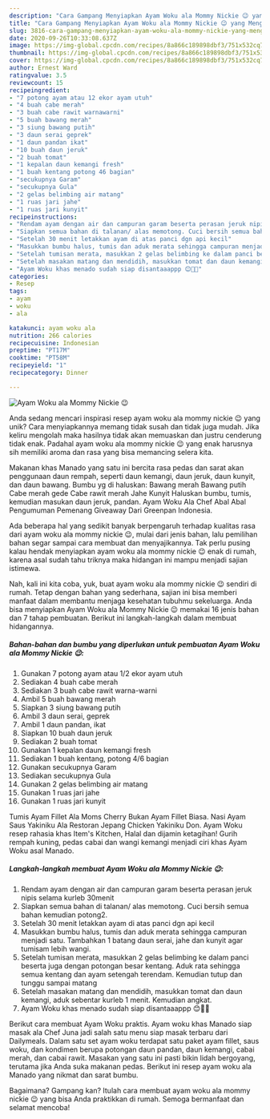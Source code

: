 ```yaml
---
description: "Cara Gampang Menyiapkan Ayam Woku ala Mommy Nickie 😉 yang Menggugah Selera"
title: "Cara Gampang Menyiapkan Ayam Woku ala Mommy Nickie 😉 yang Menggugah Selera"
slug: 3816-cara-gampang-menyiapkan-ayam-woku-ala-mommy-nickie-yang-menggugah-selera
date: 2020-09-26T10:33:08.637Z
image: https://img-global.cpcdn.com/recipes/8a866c189898dbf3/751x532cq70/ayam-woku-ala-mommy-nickie-😉-foto-resep-utama.jpg
thumbnail: https://img-global.cpcdn.com/recipes/8a866c189898dbf3/751x532cq70/ayam-woku-ala-mommy-nickie-😉-foto-resep-utama.jpg
cover: https://img-global.cpcdn.com/recipes/8a866c189898dbf3/751x532cq70/ayam-woku-ala-mommy-nickie-😉-foto-resep-utama.jpg
author: Ernest Ward
ratingvalue: 3.5
reviewcount: 15
recipeingredient:
- "7 potong ayam atau 12 ekor ayam utuh"
- "4 buah cabe merah"
- "3 buah cabe rawit warnawarni"
- "5 buah bawang merah"
- "3 siung bawang putih"
- "3 daun serai geprek"
- "1 daun pandan ikat"
- "10 buah daun jeruk"
- "2 buah tomat"
- "1 kepalan daun kemangi fresh"
- "1 buah kentang potong 46 bagian"
- "secukupnya Garam"
- "secukupnya Gula"
- "2 gelas belimbing air matang"
- "1 ruas jari jahe"
- "1 ruas jari kunyit"
recipeinstructions:
- "Rendam ayam dengan air dan campuran garam beserta perasan jeruk nipis selama kurleb 30menit"
- "Siapkan semua bahan di talanan/ alas memotong. Cuci bersih semua bahan kemudian potong2."
- "Setelah 30 menit letakkan ayam di atas panci dgn api kecil"
- "Masukkan bumbu halus, tumis dan aduk merata sehingga campuran menjadi satu. Tambahkan 1 batang daun serai, jahe dan kunyit agar tumisam lebih wangi."
- "Setelah tumisan merata, masukkan 2 gelas belimbing ke dalam panci beserta juga dengan potongan besar kentang. Aduk rata sehingga semua kentang dan ayam setengah terendam. Kemudian tutup dan tunggu sampai matang"
- "Setelah masakan matang dan mendidih, masukkan tomat dan daun kemangi, aduk sebentar kurleb 1 menit. Kemudian angkat."
- "Ayam Woku khas menado sudah siap disantaaappp 😊👍🏻"
categories:
- Resep
tags:
- ayam
- woku
- ala

katakunci: ayam woku ala 
nutrition: 266 calories
recipecuisine: Indonesian
preptime: "PT17M"
cooktime: "PT58M"
recipeyield: "1"
recipecategory: Dinner

---
```



![Ayam Woku ala Mommy Nickie 😉](https://img-global.cpcdn.com/recipes/8a866c189898dbf3/751x532cq70/ayam-woku-ala-mommy-nickie-😉-foto-resep-utama.jpg)

Anda sedang mencari inspirasi resep ayam woku ala mommy nickie 😉 yang unik? Cara menyiapkannya memang tidak susah dan tidak juga mudah. Jika keliru mengolah maka hasilnya tidak akan memuaskan dan justru cenderung tidak enak. Padahal ayam woku ala mommy nickie 😉 yang enak harusnya sih memiliki aroma dan rasa yang bisa memancing selera kita.

Makanan khas Manado yang satu ini bercita rasa pedas dan sarat akan penggunaan daun rempah, seperti daun kemangi, daun jeruk, daun kunyit, dan daun bawang. Bumbu yg di haluskan: Bawang merah Bawang putih Cabe merah gede Cabe rawit merah Jahe Kunyit Haluskan bumbu, tumis, kemudian masukan daun jeruk, pandan. Ayam Woku Ala Chef Abal Abal Pengumuman Pemenang Giveaway Dari Greenpan Indonesia.

Ada beberapa hal yang sedikit banyak berpengaruh terhadap kualitas rasa dari ayam woku ala mommy nickie 😉, mulai dari jenis bahan, lalu pemilihan bahan segar sampai cara membuat dan menyajikannya. Tak perlu pusing kalau hendak menyiapkan ayam woku ala mommy nickie 😉 enak di rumah, karena asal sudah tahu triknya maka hidangan ini mampu menjadi sajian istimewa.


Nah, kali ini kita coba, yuk, buat ayam woku ala mommy nickie 😉 sendiri di rumah. Tetap dengan bahan yang sederhana, sajian ini bisa memberi manfaat dalam membantu menjaga kesehatan tubuhmu sekeluarga. Anda bisa menyiapkan Ayam Woku ala Mommy Nickie 😉 memakai 16 jenis bahan dan 7 tahap pembuatan. Berikut ini langkah-langkah dalam membuat hidangannya.

<!--inarticleads1-->

##### Bahan-bahan dan bumbu yang diperlukan untuk pembuatan Ayam Woku ala Mommy Nickie 😉:

1. Gunakan 7 potong ayam atau 1/2 ekor ayam utuh
1. Sediakan 4 buah cabe merah
1. Sediakan 3 buah cabe rawit warna-warni
1. Ambil 5 buah bawang merah
1. Siapkan 3 siung bawang putih
1. Ambil 3 daun serai, geprek
1. Ambil 1 daun pandan, ikat
1. Siapkan 10 buah daun jeruk
1. Sediakan 2 buah tomat
1. Gunakan 1 kepalan daun kemangi fresh
1. Sediakan 1 buah kentang, potong 4/6 bagian
1. Gunakan secukupnya Garam
1. Sediakan secukupnya Gula
1. Gunakan 2 gelas belimbing air matang
1. Gunakan 1 ruas jari jahe
1. Gunakan 1 ruas jari kunyit


Tumis Ayam Fillet Ala Moms Cherry Bukan Ayam Fillet Biasa. Nasi Ayam Saus Yakiniku Ala Restoran Jepang Chicken Yakiniku Don. Ayam Woku resep rahasia khas Item&#39;s Kitchen, Halal dan dijamin ketagihan! Gurih rempah kuning, pedas cabai dan wangi kemangi menjadi ciri khas Ayam Woku asal Manado. 

<!--inarticleads2-->

##### Langkah-langkah membuat Ayam Woku ala Mommy Nickie 😉:

1. Rendam ayam dengan air dan campuran garam beserta perasan jeruk nipis selama kurleb 30menit
1. Siapkan semua bahan di talanan/ alas memotong. Cuci bersih semua bahan kemudian potong2.
1. Setelah 30 menit letakkan ayam di atas panci dgn api kecil
1. Masukkan bumbu halus, tumis dan aduk merata sehingga campuran menjadi satu. Tambahkan 1 batang daun serai, jahe dan kunyit agar tumisam lebih wangi.
1. Setelah tumisan merata, masukkan 2 gelas belimbing ke dalam panci beserta juga dengan potongan besar kentang. Aduk rata sehingga semua kentang dan ayam setengah terendam. Kemudian tutup dan tunggu sampai matang
1. Setelah masakan matang dan mendidih, masukkan tomat dan daun kemangi, aduk sebentar kurleb 1 menit. Kemudian angkat.
1. Ayam Woku khas menado sudah siap disantaaappp 😊👍🏻


Berikut cara membuat Ayam Woku praktis. Ayam woku khas Manado siap masak ala Chef Juna jadi salah satu menu siap masak terbaru dari Dailymeals. Dalam satu set ayam woku terdapat satu paket ayam fillet, saus woku, dan kondimen berupa potongan daun pandan, daun kemangi, cabai merah, dan cabai rawit. Masakan yang satu ini pasti bikin lidah bergoyang, terutama jika Anda suka makanan pedas. Berikut ini resep ayam woku ala Manado yang nikmat dan sarat bumbu. 

Bagaimana? Gampang kan? Itulah cara membuat ayam woku ala mommy nickie 😉 yang bisa Anda praktikkan di rumah. Semoga bermanfaat dan selamat mencoba!
